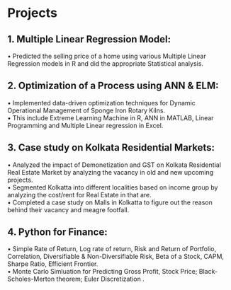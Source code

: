# Projects

## 1. Multiple Linear Regression Model: 
• Predicted the selling price of a home using various Multiple Linear Regression models in R and did the appropriate Statistical analysis. 
## 2. Optimization of a Process using ANN & ELM: 
• Implemented data-driven optimization techniques for Dynamic Operational Management of Sponge Iron Rotary Kilns.<br>
• This include Extreme Learning Machine in R, ANN in MATLAB, Linear Programming and Multiple Linear regression in Excel.
## 3. Case study on Kolkata Residential Markets: 
• Analyzed the impact of Demonetization and GST on Kolkata Residential Real Estate Market by analyzing the vacancy in old and new upcoming projects.<br>
• Segmented Kolkatta into different localities based on income group by analyzing the cost/rent for Real Estate in that are.<br>
• Completed a case study on Malls in Kolkatta to figure out the reason behind their vacancy and meagre footfall.
## 4. Python for Finance: 
• Simple Rate of Return, Log rate of return, Risk and Return of Portfolio, Correlation, Diversifiable & Non-Diversifiable Risk, Beta of a Stock, CAPM, Sharpe Ratio, Efficient Frontier.<br>
• Monte Carlo Simluation for Predicting Gross Profit, Stock Price; Black-Scholes-Merton theorem; Euler Discretization .
